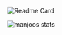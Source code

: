 ![Readme Card](https://github-readme-stats.vercel.app/api/pin/?username=0xmanjoos&repo=Learning-Cpp)

![manjoos stats](https://github-readme-stats.vercel.app/api?username=0xmanjoos&show_icons=true&theme=radical)
